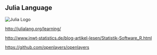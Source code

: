 Julia Language
--------------

![Julia Logo](http://julialang.org/)

<http://julialang.org/learning/>

<http://www.inwt-statistics.de/blog-artikel-lesen/Statistik-Software_R.html>

<https://github.com/openlayers/openlayers>
